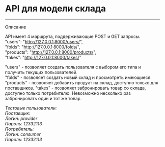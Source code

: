 # API для модели склада

---

Описание

API имеет 4 маршрута, поддерживающие POST и GET запросы.  
"users": "http://127.0.0.1:8000/users/",  
"folds": "http://127.0.0.1:8000/folds/",  
"products": "http://127.0.0.1:8000/products/",  
"takes": "http://127.0.0.1:8000/takes/"  

"users" - позволяет создать пользователя с выбором его типа и получить текущих пользователей.  
"folds" - позволяет создать новый склад и просмотреть имеющиеся.  
"products" - позволяет добавить продукт на склад, доступно только для поставщиков.
"takes" - позволяет забронировать товар со склада, доступно только потребителю. Невозможно несколько раз забронировать один и тот же товар.  

*Тестовые пользователи:  
Поставщик:  
Логин: provider  
Пароль: 12332113  
Потребитель:  
Логин: consumer  
Пароль: 12332113*  
